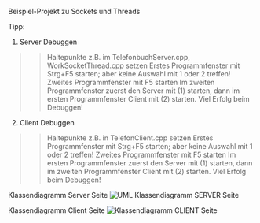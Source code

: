Beispiel-Projekt zu Sockets und Threads

Tipp:
1) Server Debuggen
>> Haltepunkte z.B. im TelefonbuchServer.cpp, WorkSocketThread.cpp setzen
>> Erstes Programmfenster mit Strg+F5 starten; aber keine Auswahl mit 1 oder 2 treffen!
>> Zweites Programmfenster mit F5 starten
>> Im zweiten Programmfenster zuerst den Server mit (1) starten, dann im ersten Programmfenster Client mit (2) starten.
>> Viel Erfolg beim Debuggen!

2) Client Debuggen
>> Haltepunkte z.B. in TelefonClient.cpp setzen
>> Erstes Programmfenster mit Strg+F5 starten; aber keine Auswahl mit 1 oder 2 treffen!
>> Zweites Programmfenster mit F5 starten
>> Im ersten Programmfenster zuerst den Server mit (1) starten, dann im zweiten Programmfenster Client mit (2) starten.
>> Viel Erfolg beim Debuggen!

Klassendiagramm Server Seite
![UML Klassendiagramm SERVER Seite](https://user-images.githubusercontent.com/78038701/159291483-acde77ce-3d36-432c-a84e-513b4035112a.png)

Klassendiagramm Client Seite
![Klassendiagramm CLIENT Seite](https://user-images.githubusercontent.com/78038701/159292824-ebba7f4c-9682-4a25-9c37-8ad7441e0eb7.png)

